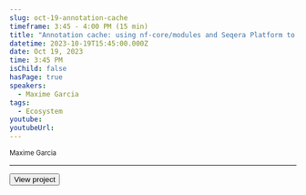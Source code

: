 ```yaml
---
slug: oct-19-annotation-cache
timeframe: 3:45 - 4:00 PM (15 min)
title: "Annotation cache: using nf-core/modules and Seqera Platform to build an AWS open data resource"
datetime: 2023-10-19T15:45:00.000Z
date: Oct 19, 2023
time: 3:45 PM
isChild: false
hasPage: true
speakers:
  - Maxime Garcia
tags:
  - Ecosystem
youtube: 
youtubeUrl: 
---
```

<div className="mb-4">
  <small className="typo-small">
    Maxime Garcia
  </small>
</div>

<hr className="border-t border-gray-50 mb-4 opacity-20" />

<div>
  <Button to="https://github.com/annotation-cache" variant="secondary" size="md" arrow>
    View project
  </Button>
</div>
